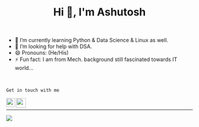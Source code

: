 
<h1 align="center">Hi 👋, I'm Ashutosh</h1>
<br/>


- 🌱 I’m currently learning Python & Data Science & Linux as well.
- 🤔 I’m looking for help with DSA.
- 😄 Pronouns: (He/His)
- ⚡ Fun fact: I am from Mech. background still fascinated towards IT world...
<br />

`Get in touch with me`

<a href="https://www.linkedin.com/in/ashutosh-ranjan-22b155218/">
  <img align="left" width="24px" src="https://cdn.jsdelivr.net/npm/simple-icons@v3/icons/linkedin.svg"  />
</a>
<a href="mailto:ashutoshranjanpatratu@gmail.com">
  <img align="left" width="26px" src="https://cdn.jsdelivr.net/npm/simple-icons@v3/icons/gmail.svg" />
</a><br>
<hr>


![](https://activity-graph.herokuapp.com/graph?username=Ashutoshranjan31011955&custom_title=ashutosh%27s%20Contribution%20Graph&theme=chartreuse-dark)


<!--
**Ashutoshranjan31011955/Ashutoshranjan31011955** is a ✨ _special_ ✨ repository because its `README.md` (this file) appears on your GitHub profile.

Here are some ideas to get you started:

- 🔭 I’m currently working on ...
- 🌱 I’m currently learning ...
- 👯 I’m looking to collaborate on ...
- 🤔 I’m looking for help with ...
- 💬 Ask me about ...
- 📫 How to reach me: ...
- 😄 Pronouns: ...
- ⚡ Fun fact: ...
-->
